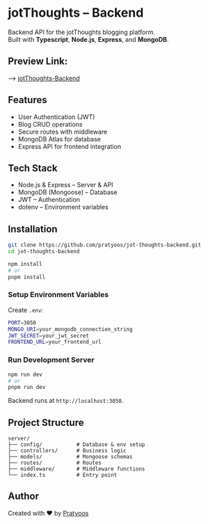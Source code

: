 
# jotThoughts – Backend

Backend API for the jotThoughts blogging platform.  
Built with **Typescript**, **Node.js**, **Express**, and **MongoDB**.

## Preview Link:
--> [jotThoughts-Backend](https://jot-thoughts-backend.onrender.com/)

## Features

- User Authentication (JWT)
- Blog CRUD operations
- Secure routes with middleware
- MongoDB Atlas for database
- Express API for frontend integration

## Tech Stack

- Node.js & Express – Server & API
- MongoDB (Mongoose) – Database
- JWT – Authentication
- dotenv – Environment variables

## Installation

```bash
git clone https://github.com/pratyoos/jot-thoughts-backend.git
cd jot-thoughts-backend

npm install
# or
pnpm install
```

### Setup Environment Variables
Create `.env`:
```bash
PORT=3050
MONGO_URI=your_mongodb_connection_string
JWT_SECRET=your_jwt_secret
FRONTEND_URL=your_frontend_url
```

### Run Development Server
```bash
npm run dev
# or
pnpm run dev
```
Backend runs at `http://localhost:3050`.

## Project Structure

```
server/
├── config/           # Database & env setup
├── controllers/      # Business logic
├── models/           # Mongoose schemas
├── routes/           # Routes
├── middleware/       # Middleware functions
└── index.ts          # Entry point
```
## Author

Created with ❤️ by [Pratyoos](https://github.com/pratyoos)